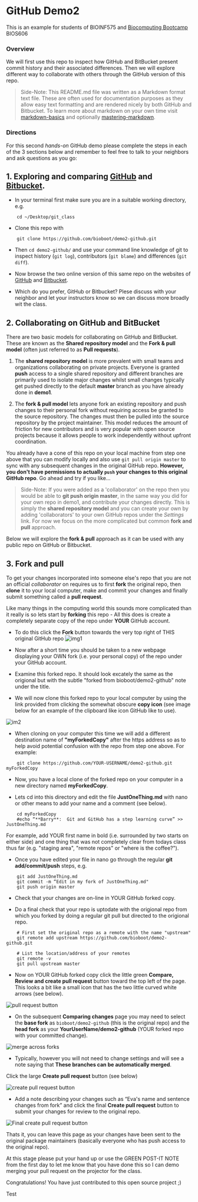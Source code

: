 # GitHub Demo2 
This is an example for students of BIOINF575 and [Biocomputing Bootcamp](http://bioboot.github.io/web-2015/) BIOS606

### Overview
We will first use this repo to inspect how GitHub and BitBucket present commit history and their associated differences. Then we will explore different way to collaborate with others through the GitHub version of this repo.

> Side-Note: This README.md file was written as a Markdown format text file. These are often used for documentation purposes as they allow easy text formatting and are rendered nicely by both GitHub and Bitbucket. To learn more about markdown on your own time visit [markdown-basics](https://help.github.com/articles/markdown-basics/) and optionally [mastering-markdown](https://guides.github.com/features/mastering-markdown).

### Directions
For this second _hands-on_ GitHub demo please complete the steps in each of the 3 sections below and remember to feel free to talk to your neighbors and ask questions as you go: 


## 1. Exploring and comparing [GitHub](https://github.com/bioboot/demo2-github) and [Bitbucket](https://bitbucket.org/bjgrant/demo2-github/).
- In your terminal first make sure you are in a suitable working directory, e.g. 
```
    cd ~/Desktop/git_class
```

- Clone this repo with 
```
    git clone https://github.com/bioboot/demo2-github.git
```

- Then `cd demo2-github/` and use your command line knowledge of git to inspect history (`git log`), contributors (`git blame`) and differences (`git diff`).

- Now browse the two online version of this same repo on the websites of [GitHub](https://github.com/bioboot/demo2-github) and [Bitbucket](https://bitbucket.org/bjgrant/demo2-github/).

- Which do you prefer, GitHub or Bitbucket? Plese discuss with your neighbor and let your instructors know so we can discuss more broadly wit the class.



## 2.  Collaborating on GitHub and BitBucket
There are two basic models for collaborating on GitHub and BitBucket. These are known as the **Shared repository model** and the **Fork & pull model** (often just referred to as **Pull requests**).


1. The **shared repository model** is more prevalent with small teams and organizations collaborating on private projects. Everyone is granted **push** access to a single shared repository and different branches are primarily used to isolate major changes whilst small changes typically get pushed directly to the default **master** branch as you have already done in **demo1**.


2. The **fork & pull model** lets anyone fork an existing repository and push changes to their personal fork without requiring access be granted to the source repository. The changes must then be pulled into the source repository by the project maintainer. This model reduces the amount of friction for new contributors and is very popular with open source projects because it allows people to work independently without upfront coordination.



You already have a cone of this repo on your local machine from step one above that you can modify locally and also use `git pull origin master` to sync with any subsequent changes in the original GitHub repo. **However, you don't have permissions to actually `push` your changes to this original GitHub repo**. Go ahead and try if you like… 

> Side-Note: If you were added as a 'collaborator' on the repo then you would be able to **git push origin master**, in the same way you did for your own repo in demo1, and contribute your changes directly. This is simply the **shared repository model** and you can create your own by adding 'collaborators' to your own GitHub repos under the *Settings* link. For now we focus on the more complicated but common **fork and pull** approach. 


Below we will explore the **fork & pull** approach as it can be used with any public repo on GitHub or Bitbucket.



## 3. Fork and pull
To get your changes incorporated into someone else's repo that you are not an official *collaborator* on requires us to first **fork** the original repo, then **clone** it to your local computer, make and commit your changes and finally submit something called a **pull request**.

Like many things in the computing world this sounds more complicated than it really is so lets start by **forking** this repo - All this does is create a completely separate copy of the repo under **YOUR** GitHub account.

- To do this click the **Fork** button towards the very top right of THIS original GitHub repo 
![img1](https://help.github.com/assets/images/help/repository/fork_button.jpg)

- Now after a short time you should be taken to a new webpage displaying your OWN fork (i.e. your personal copy) of the repo under your GitHub account.

- Examine this forked repo. It should look excately the same as the origional but with the subtle "forked from bioboot/demo2-github" note under the title.

- We will now clone this forked repo to your local computer by using the link provided from clicking the somewhat obscure **copy icon** (see image below for an example of the clipboard like icon GitHub like to use).

![im2](https://help.github.com/assets/images/help/repository/clone-repo-clone-url-button.png)

-  When cloning on your computer this time we will add a different destination name of **"myForkedCopy"** after the https address so as to help avoid potential confusion with the repo from step one above. For example:  

```
    git clone https://github.com/YOUR-USERNAME/demo2-github.git myForkedCopy
```

- Now, you have a local clone of the forked repo on your computer in a new directory named **myForkedCopy**.

- Lets cd into this directory and edit the file **JustOneThing.md** with nano or other means to add your name and a comment (see below). 

```
    cd myForkedCopy
    #echo “**Barry**:  Git and GitHub has a step learning curve” >> JustOneThing.md
```

For example, add YOUR first name in bold (i.e. surrounded by two starts on either side) and one thing that was not completely clear from todays class thus far (e.g. "staging area", "remote repos" or "where is the coffee?").


- Once you have edited your file in nano go through the regular **git add/commit/push** steps, e.g.

```
    git add JustOneThing.md
    git commit -m “Edit in my fork of JustOneThing.md"
    git push origin master
```

- Check that your changes are on-line in YOUR GitHub forked copy.

- Do a final check that your repo is uptodate with the origional repo from which you forked by doing a regular git pull but directed to the origional repo.

```
    # First set the original repo as a remote with the name "upstream" 
    git remote add upstream https://github.com/bioboot/demo2-github.git

    # List the location/address of your remotes
    git remote -v
    git pull upstream master
```    

- Now on YOUR GitHub forked copy click the little green **Compare, Review and create pull request** button toward the top left of the page. This looks a bit like a small icon that has the two little curved white arrows (see below).

![pull request button](https://help.github.com/assets/images/help/pull_requests/pull-request-start-review-button.png)

- On the subsequent **Comparing changes** page you may need to select the **base fork** as `bioboot/demo2-github` (this is the original repo) and the **head fork** as your **YourUserName/demo2-github** (YOUR forked repo with your committed change). 

![merge across forks](https://raw.githubusercontent.com/bioboot/demo2-github/master/pullrequest.png)  

- Typically, however you will not need to change settings and will see a note saying that **These branches can be automatically merged**. 

Click the large **Create pull request** button (see below)

![create pull request button](https://help.github.com/assets/images/help/pull_requests/pull-request-click-to-create.png)

- Add a note describing your changes such as “Eva's name and sentence changes from fork” and click the final **Create pull request** button to submit your changes for review to the original repo.

![Final create pull request button](https://help.github.com/assets/images/help/pull_requests/pullrequest-send.png)


Thats it, you can leave this page as your changes have been sent to the original package maintainers (basically everyone who has push access to the original repo). 

At this stage please put your hand up or use the GREEN POST-IT NOTE from the first day to let me know that you have done this so I can demo merging your pull request on the projector for the class.

Congratulations! You have just contributed to this open source project ;)


Test 
